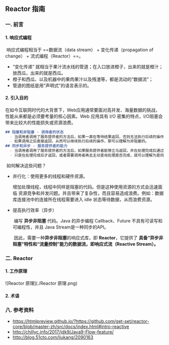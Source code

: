 ## Reactor 指南

### 一. 前言

#### 1. 响应式编程

​	响应式编程相当于 ==数据流（data stream） +   变化传递（propagation of change） +    流式编程（Reactor）==。

- “变化传递” 就相当于果汁流水线的管道；在入口放进橙子，出来的就是橙汁；放西瓜，出来的就是西瓜。
- 橙子和西瓜、以及机器中的果肉果汁以及残渣等，都是流动的“数据流”；
- 管道的图纸是用“声明式”的语言表示的。

#### 2. 引入目的

​	在如今互联网时代的大背景下，Web应用通常要面对高并发、海量数据的挑战，性能从来都是必须要考量的核心因素。Web 应用具有 I/O 密集的特点，I/O阻塞会带来比较大的性能损失或资源浪费。

```markdown
## 阻塞和非阻塞 - 调用者的状态
  - 当调用者调用了服务提供者的方法后，如果一直在等待结果返回，否则无法执行后续的操作，那就是阻塞状态。
  - 如果调用之后直接返回，从而可以继续执行后续的操作，那可以理解为非阻塞的。
## 同步和异步 - 服务提供者的能力
  - 当调用者调用了服务提供者的方法后，如果服务提供者能够立马返回，并在处理完成后通过某种方式通知到调用者，那可以理解为异步的。
  - 只是在处理完成后才返回，或者需要调用者再去主动查询处理是否完成，就可以理解为是同步的。
```

​	如何解决这些问题？

- 并行化：使用更多的线程和硬件资源。

  ​	增加处理线程，线程中同样是阻塞的代码。但是这种使用资源的方式会迅速面临 资源竞争和并发问题。并且带来了复杂性，而且容易造成浪费。例如：数据库连接池中的连接所在线程需要进入 idle 状态等待数据，从而浪费资源。 

- 提高执行效率（异步）

  ​	编写 **异步非阻塞** 代码。Java 的异步编程 Callback、Future 不具有可读写和可编程性，并且 Java Stream是一种同步的API。

  ​	因此，需要一种**异步非阻塞**的响应式库，即 **Reactor**，它提供了 **具备“异步非阻塞”特性和“流量控制”能力的数据流，即响应式流（Reactive Stream）。**

### 二. Reactor

#### 1. 工作原理

![Reactor 原理](./Reactor 原理.png)

#### 2. 术语

### 八. 参考资料

- https://htmlpreview.github.io/?https://github.com/get-set/reactor-core/blob/master-zh/src/docs/index.html#intro-reactive
- http://chillyc.info/2017/jdk9/Java9-Flow-feature/
- http://blog.51cto.com/liukang/2090163